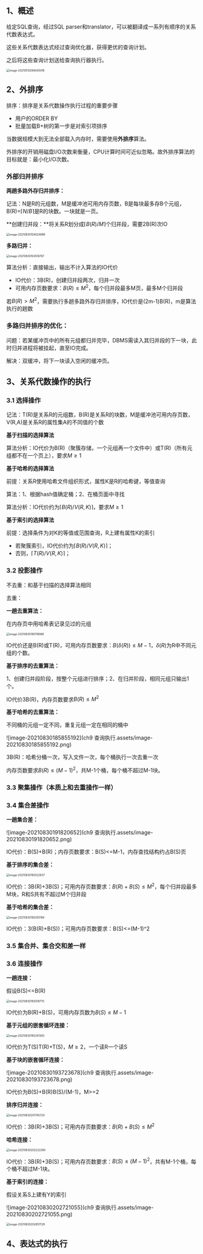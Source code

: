 ## 1、概述

给定SQL查询，经过SQL parser和translator，可以被翻译成一系列有顺序的关系代数表达式。

这些关系代数表达式经过查询优化器，获得更优的查询计划。

之后将这些查询计划送给查询执行器执行。

<img src="https://i.loli.net/2021/05/12/dMx5RGqbcClWzr4.png" alt="image-20210512084445416" style="zoom:50%;" />

## 2、外排序

排序：排序是关系代数操作执行过程的重要步骤

* 用户的ORDER BY
* 批量加载B+树的第一步是对索引项排序

当数据规模大到无法全部载入内存时，需要使用**外排序**算法。

外排序的开销用磁盘I/O次数来衡量，CPU计算时间可近似忽略。故外排序算法的目标就是：最小化I/O次数。

### 外部归并排序

**两趟多路外存归并排序：**

记法：N是R的元组数，M是缓冲池可用内存页数，B是每块最多存B个元组，B(R)=$\lceil N/B\rceil$是R的块数。一块就是一页。

**创建归并段：**将关系R划分成$\lceil B(R)/M\rceil$个归并段，需要2B(R)次IO

<img src="ch9 查询执行.assets/image-20210830104024896.png" alt="image-20210830104024896" style="zoom:50%;" />

**多路归并：**

<img src="ch9 查询执行.assets/image-20210830104518787.png" alt="image-20210830104518787" style="zoom:50%;" />

算法分析：直接输出，输出不计入算法的IO代价

* IO代价：3B(R)，创建归并段两次，归并一次
* 可用内存页数要求：$B(R)\le M^2$，每个归并段最多M页，最多M个归并段

若$B(R)\gt M^2$，需要执行多趟多路外存归并排序，IO代价是(2m-1)B(R)，m是算法执行的趟数

### 多路归并排序的优化：

问题：若某缓冲页中的所有元组都归并完毕，DBMS需读入其归并段的下一块，此时归并进程将被挂起，直至IO完成。

解决：双缓冲，将下一块读入空闲的缓冲页。

## 3、关系代数操作的执行

### 3.1 选择操作

记法：T(R)是关系R的元组数，B(R)是关系R的块数，M是缓冲池可用内存页数，V(R,A)是关系R的属性集A的不同值的个数

**基于扫描的选择算法**

算法分析：IO代价为B(R)（聚簇存储，一个元组再一个文件中）或T(R)（所有元组都不在一个页上），要求$M\ge 1$

**基于哈希的选择算法**

前提：关系R使用哈希文件组织形式，属性K是R的哈希键，等值查询

算法：1、根据hash值确定桶；2、在桶页面中寻找

算法分析：IO代价约为$\lceil B(R)/V(R,K)\rceil$，要求$M\ge1$

**基于索引的选择算法**

前提：选择条件为对K的等值或范围查询，R上建有属性K的索引

* 若聚簇索引，IO代价约为$\lceil B(R)/V(R,K)\rceil$；
* 否则，$\lceil T(R)/V(R,K)\rceil$；

### 3.2 投影操作

不去重：和基于扫描的选择算法相同

去重：

**一趟去重算法：**

在内存页中用哈希表记录见过的元组

<img src="ch9 查询执行.assets/image-20210830185119068.png" alt="image-20210830185119068" style="zoom:50%;" />

IO代价还是B(R)或T(R)，可用内存页数要求：$B(\delta(R))\le M-1$，$\delta(R)$为R中不同元组的个数。

**基于排序的去重算法：**

1、创建归并段阶段，按整个元组进行排序；2、在归并阶段，相同元组只输出1个。

IO代价3B(R)，内存页数要求$B(R)\le M^2$

**基于哈希的去重算法：**

不同桶的元组一定不同，重复元组一定在相同的桶中

![image-20210830185855192](ch9 查询执行.assets/image-20210830185855192.png)

3B(R)：哈希分桶一次，写入文件一次，每个桶执行一次去重一次

内存页数要求$B(R)\le (M-1)^2$，共M-1个桶，每个桶不超过M-1块。

### 3.3 聚集操作（本质上和去重操作一样）

### 3.4 集合差操作

**一趟集合差：**

![image-20210830191820652](ch9 查询执行.assets/image-20210830191820652.png)

IO代价：B(S)+B(R)；内存页数要求：B(S)<=M-1，内存查找结构约占B(S)页

**基于排序的集合差：**

<img src="ch9 查询执行.assets/image-20210830192522837.png" alt="image-20210830192522837" style="zoom:50%;" />

IO代价：3B(R)+3B(S)；可用内存页数要求：$B(R)+B(S)\le M^2$，每个归并段最多M块，R和S共有不超过M个归并段

**基于哈希的集合差：**

<img src="ch9 查询执行.assets/image-20210830192055194.png" alt="image-20210830192055194" style="zoom:50%;" />

IO代价：3(B(R)+B(S))；可用内存页数要求：B(S)<=(M-1)^2

### 3.5 集合并、集合交和差一样

### 3.6 连接操作

**一趟连接：**

假设B(S)<=B(R)

<img src="ch9 查询执行.assets/image-20210830193018770.png" alt="image-20210830193018770" style="zoom:50%;" />

IO代价为B(R)+B(S)，可用内存页数为$B(S)\le M-1$

**基于元组的嵌套循环连接：**

<img src="ch9 查询执行.assets/image-20210830193241383.png" alt="image-20210830193241383" style="zoom:50%;" />

IO代价为T(S)T(R)+T(S)，$M\ge 2$，一个读R一个读S

**基于块的嵌套循环连接：**

![image-20210830193723678](ch9 查询执行.assets/image-20210830193723678.png)

IO代价为B(S)+B(R)B(S)/(M-1)，M>=2

**排序归并连接：**

<img src="ch9 查询执行.assets/image-20210830201745720.png" alt="image-20210830201745720" style="zoom:50%;" />

IO代价：3B(R)+3B(S)；可用内存页数要求：$B(R)+B(S)\le M^2$

**哈希连接：**

<img src="ch9 查询执行.assets/image-20210830202222290.png" alt="image-20210830202222290" style="zoom:50%;" />

IO代价：3B(R)+3B(S)；可用内存页数要求：$B(S)\le (M-1)^2$，共有M-1个桶，每个桶不超过M-1块。

**基于索引的连接：**

假设关系S上建有Y的索引

![image-20210830202721055](ch9 查询执行.assets/image-20210830202721055.png)

<img src="ch9 查询执行.assets/image-20210830202857129.png" alt="image-20210830202857129" style="zoom:50%;" />

## 4、表达式的执行

